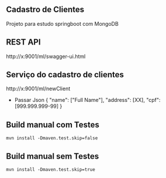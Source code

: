 ## Cadastro de Clientes

Projeto para estudo springboot com MongoDB

## REST API

http://x:9001/ml/swagger-ui.html

## Serviço do cadastro de clientes

http://x:9001/ml/newClient

* Passar Json 
{
"name": ["Full Name"],
"address": [XX],
"cpf": [999.999.999-99]
}


## Build manual com Testes

`mvn install -Dmaven.test.skip=false`

## Build manual sem Testes

`mvn install -Dmaven.test.skip=true`